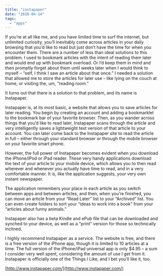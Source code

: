 ```yaml
---
title: "instapaper"
date: "2010-04-14"
tags: 
  - "apps"
---
```


If you’re at all like me, and you have limited time to surf the internet, but unlimited curiosity, you’ll inevitably come across articles in your daily browsing that you’d like to read but just don’t have the time for when you encounter them. There are a number of less than ideal solutions to this problem. I used to bookmark articles with the intent of reading them later and would end up with bookmark overload. Or I’d keep them in mind and then promptly forget about them until weeks later when I would think to myself – “self, I think I saw an article about that once.” I needed a solution that allowed me to store the articles for later use – like lying on the couch at home, or visiting the, um, “reading room.”

It turns out that there is a solution to that problem, and its name is Instapaper.

Instapaper is, at its most basic, a website that allows you to save articles for later reading. You begin by creating an account and adding a bookmarklet to the bookmark bar of your favorite browser. Then, as you wander across things that you’d like to read later, Instapaper scans through the article and very intelligently saves a lightweight text version of that article to your account. You can later come back to the Instapaper site to read the article in full – either through your standard browser or through the mobile browser on your favorite smart phone.

However, the full power of Instapaper becomes evident when you download the iPhone/iPod or iPad reader. These very handy applications download the text of your article to your mobile device, which allows you to then read wherever and whenever you actually have time to read, and in a very comfortable manner. It is, like the application suggests, your very own instant newspaper.

The application remembers your place in each article as you switch between apps and between articles, and then, when you’re finished, you can move an article from your “Read Later” list to your “Archived” list. You can even create folders to sort your “ideas to work into a book” from your “articles about funny animals.”

Instapaper also has a beta Kindle and ePub file that can be downloaded and synched to your device, as well as a “print” version for those so technically inclined.

I highly recommend Instapaper as a service. The website is free, and there is a free version of the iPhone app, though it is limited to 10 articles at a time. The full version of the iPhone/iPad universal app is only $4.95 – a sum I consider very well spent, considering the amount of use I get from it. Instapaper is officially one of the Things I Like, and I bet you’ll like it, too.

[http://www.instapaper.com/](http://www.instapaper.com/)
